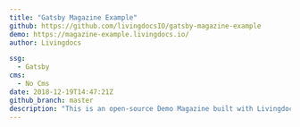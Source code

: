 ```yaml
---
title: "Gatsby Magazine Example"
github: https://github.com/livingdocsIO/gatsby-magazine-example
demo: https://magazine-example.livingdocs.io/
author: Livingdocs

ssg:
  - Gatsby
cms:
  - No Cms
date: 2018-12-19T14:47:21Z
github_branch: master
description: "This is an open-source Demo Magazine built with Livingdocs. Check out the code and make it yours!"
---
```

